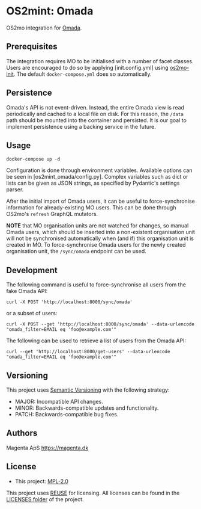 <!--
SPDX-FileCopyrightText: Magenta ApS <https://magenta.dk>
SPDX-License-Identifier: MPL-2.0
-->

# OS2mint: Omada
OS2mo integration for [Omada](https://omadaidentity.com/).


## Prerequisites
The integration requires MO to be initialised with a number of facet classes.
Users are encouraged to do so by applying [init.config.yml] using
[os2mo-init](https://git.magenta.dk/rammearkitektur/os2mo-init). The default
`docker-compose.yml` does so automatically.

## Persistence
Omada's API is not event-driven. Instead, the entire Omada view is read
periodically and cached to a local file on disk. For this reason, the `/data`
path should be mounted into the container and persisted. It is our goal to
implement persistence using a backing service in the future.


## Usage
```
docker-compose up -d
```
Configuration is done through environment variables. Available options can be
seen in [os2mint_omada/config.py]. Complex variables such as dict or lists can
be given as JSON strings, as specified by Pydantic's settings parser.

After the initial import of Omada users, it can be useful to force-synchronise
information for already-existing MO users. This can be done through OS2mo's
`refresh` GraphQL mutators.

**NOTE** that MO organisation units are not watched for changes, so manual Omada
users, which should be inserted into a non-existent organisation unit will not
be synchronised automatically when (and if) this organisation unit is created in
MO. To force-synchronise Omada users for the newly created organisation unit,
the `/sync/omada` endpoint can be used.


## Development
The following command is useful to force-synchronise all users from the fake
Omada API:
```
curl -X POST 'http://localhost:8000/sync/omada'
```
or a subset of users:
```
curl -X POST --get 'http://localhost:8000/sync/omada' --data-urlencode "omada_filter=EMAIL eq 'foo@example.com'"
```

The following can be used to retrieve a list of users from the Omada API:
```
curl --get 'http://localhost:8000/get-users' --data-urlencode "omada_filter=EMAIL eq 'foo@example.com'"
```

## Versioning
This project uses [Semantic Versioning](https://semver.org/) with the following
strategy:
- MAJOR: Incompatible API changes.
- MINOR: Backwards-compatible updates and functionality.
- PATCH: Backwards-compatible bug fixes.


## Authors
Magenta ApS <https://magenta.dk>


## License
- This project: [MPL-2.0](LICENSES/MPL-2.0.txt)

This project uses [REUSE](https://reuse.software) for licensing. All licenses can be found in the [LICENSES folder](LICENSES/) of the project.
